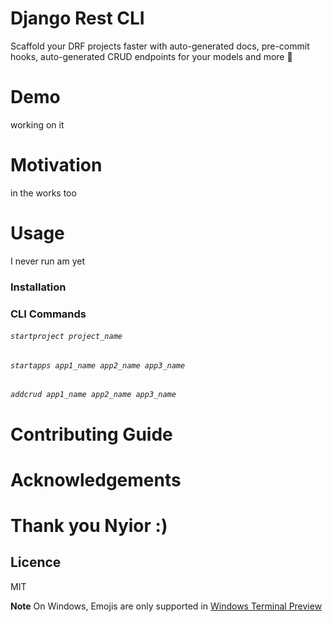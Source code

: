 <h1>
  Django Rest CLI
</h1>

<p>
   Scaffold your DRF projects faster with auto-generated docs, pre-commit hooks, auto-generated CRUD endpoints for your models and more 🚀
</p>

# Demo
working on it

# Motivation
in the works too

# Usage
I never run am yet 
### Installation

### CLI Commands

###### `startproject project_name`

###### `startapps app1_name app2_name app3_name`

###### `addcrud app1_name app2_name app3_name`

# Contributing Guide

# Acknowledgements

# Thank you Nyior :)

## Licence
MIT


**Note** On Windows, Emojis are only supported in [Windows Terminal Preview](https://www.microsoft.com/en-us/p/windows-terminal-preview/9n8g5rfz9xk3?activetab=pivot:overviewtab)